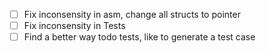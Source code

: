 - [ ] Fix inconsensity in asm, change all structs to pointer
- [ ] Fix inconsensity in Tests
- [ ] Find a better way todo tests, like to generate a test case
